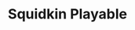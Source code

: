 ---
slug: squidkin-playable
title: Squidkin Playable
description: "Squidkin Playable is an exciting online game. Play for free directly in your browser!"
icon: /images/new_mods/sprunkin Playable.png
url: https://wowtbc.net/sprunkin/sprunkin-playable/index.html
previewImage: /images/new_mods/sprunkin Playable.png
type: new mods

# SEO配置
seo:
  title: "Squidkin Playable - Play Free Online Game | Fun Browser Games"
  description: "Squidkin Playable - Play this fun online game for free in your browser. No download required!"
  ogImage: "/images/new_mods/sprunkin Playable.png"
  keywords: "squidkin-playable, online game, browser game, free game, new mods game, play online"

videoUrls:
  - https://www.youtube.com/embed/example1
  - https://www.youtube.com/embed/example2

whyPlay:
  title: "Why Play Squidkin Playable?"
  items:
    - "Immersive Gameplay: Squidkin Playable offers an engaging and immersive gaming experience that will keep you entertained for hours"
    - "Challenging Levels: Test your skills with increasingly difficult challenges and obstacles"
    - "Beautiful Graphics: Enjoy stunning visuals and smooth animations that bring the game world to life"
    - "Regular Updates: New content and features are added regularly to keep the game fresh and exciting"
    - "Free to Play: Experience all the fun without spending a penny"
    - "Community Features: Connect with other players, share strategies, and compete for high scores"
    - "Cross-Platform: Play on any device with a web browser, no downloads required"

features:
  title: "Key Features of Squidkin Playable"
  image: "/images/new_mods/sprunkin Playable.png"
  items:
    - "Intuitive Controls: Easy to learn controls make Squidkin Playable accessible for players of all skill levels"
    - "Multiple Game Modes: Enjoy various gameplay options that provide different challenges and experiences"
    - "Character Customization: Personalize your gaming experience with unique characters and items"
    - "Achievement System: Complete special tasks to earn rewards and recognition"
    - "Leaderboards: Compete with players worldwide and see who can achieve the highest scores"

characteristics:
  title: "Game Characteristics"
  image: "/images/new_mods/sprunkin Playable.png"
  items:
    - "Genre: New mods game with elements of strategy and skill"
    - "Difficulty: Suitable for both casual gamers and those seeking a challenge"
    - "Play Time: Quick sessions or extended gameplay, depending on your preference"
    - "Art Style: Vibrant and engaging visuals that enhance the gaming experience"
    - "Sound Design: Immersive audio that complements the gameplay perfectly"

info: "Squidkin Playable is an exciting online game that offers players a unique and engaging gaming experience. With its intuitive controls, stunning visuals, and challenging gameplay, Squidkin Playable provides hours of entertainment for players of all ages and skill levels. Whether you're looking for a quick gaming session during a break or an extended play session, Squidkin Playable delivers an immersive experience that will keep you coming back for more. The game features multiple levels of increasing difficulty, ensuring that players are constantly challenged as they progress. With regular updates adding new content and features, Squidkin Playable remains fresh and exciting, providing endless entertainment options for its growing community of players."

howToPlayIntro: "Welcome to Squidkin Playable! This guide will walk you through the basics and help you master the game. Whether you're a beginner or looking to improve your skills, these tips and instructions will enhance your gaming experience."

howToPlaySteps:
  - title: "Getting Started"
    description: "Begin your Squidkin Playable adventure by familiarizing yourself with the controls. Use your keyboard or mouse to navigate through the game interface. The tutorial will guide you through the basic mechanics and help you understand the objectives."
  - title: "Understanding the Objectives"
    description: "In Squidkin Playable, your main goal is to progress through levels by completing specific objectives. Each level presents unique challenges that require different strategies and approaches."
  - title: "Mastering the Controls"
    description: "Practice using the controls to improve your precision and reaction time. Squidkin Playable requires quick reflexes and strategic thinking to overcome obstacles and defeat opponents."
  - title: "Utilizing Power-ups"
    description: "Collect power-ups throughout the game to enhance your abilities and overcome difficult challenges. Each power-up offers unique advantages that can be crucial for success."
  - title: "Developing Strategies"
    description: "As you progress in Squidkin Playable, develop effective strategies for different scenarios. Analyze patterns, anticipate challenges, and adapt your approach to maximize your performance."

faq:
  title: "Frequently Asked Questions about Squidkin Playable"
  items:
    - question: "Is Squidkin Playable free to play?"
      answer: "Yes, Squidkin Playable is completely free to play directly in your web browser. No downloads or purchases are required to enjoy the full game experience."
    - question: "Can I play Squidkin Playable on mobile devices?"
      answer: "Yes, Squidkin Playable is optimized for both desktop and mobile play. You can enjoy the game on any device with a web browser and internet connection."
    - question: "Are there any in-game purchases?"
      answer: "While Squidkin Playable is free to play, there may be optional in-game purchases available for cosmetic items or additional features that don't affect core gameplay."
    - question: "How often is Squidkin Playable updated?"
      answer: "The developers regularly update Squidkin Playable with new content, features, and improvements based on player feedback and game performance."
    - question: "Can I play Squidkin Playable offline?"
      answer: "Currently, Squidkin Playable requires an internet connection to play as it's a browser-based online game."
    - question: "Is Squidkin Playable suitable for children?"
      answer: "Yes, Squidkin Playable is designed to be family-friendly and suitable for players of all ages."
    - question: "How do I report bugs or issues?"
      answer: "If you encounter any problems while playing Squidkin Playable, you can report them through the game's support page or contact the developers directly through their website."
    - question: "Still Have Questions?"
      answer: "If you have additional questions about Squidkin Playable that aren't covered in this FAQ, please visit our support center or contact our customer service team for assistance."
---